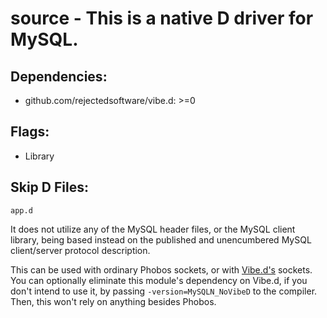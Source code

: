 # source - This is a native D driver for MySQL.

## Dependencies:
 * github.com/rejectedsoftware/vibe.d: >=0

## Flags:
 * Library

## Skip D Files:
	app.d

It does not utilize any of the MySQL header files, or the MySQL client
library, being based instead on the published and unencumbered MySQL
client/server protocol description.

This can be used with ordinary Phobos sockets, or with [Vibe.d's](http://vibed.org)
sockets. You can optionally eliminate this module's dependency on Vibe.d, if
you don't intend to use it, by passing ```-version=MySQLN_NoVibeD``` to the
compiler. Then, this won't rely on anything besides Phobos.
